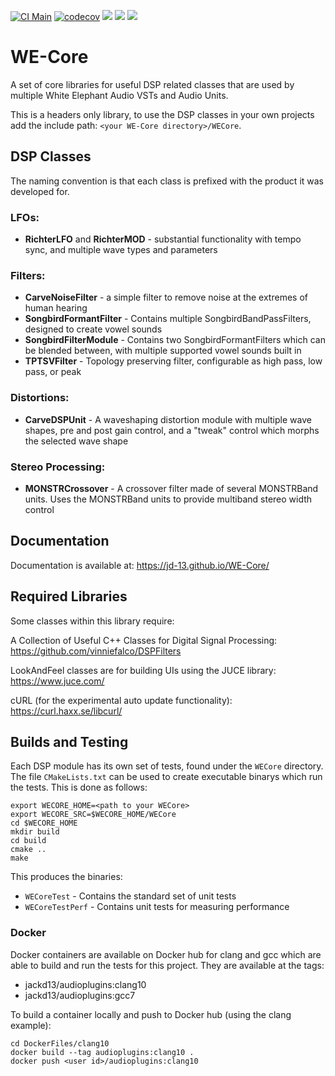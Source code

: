 [![CI Main](https://github.com/jd-13/WE-Core/workflows/CI%20Main/badge.svg)](https://github.com/jd-13/WE-Core/actions?query=workflow%3A%22CI+Main%22)
[![codecov](https://codecov.io/gh/jd-13/WE-Core/branch/master/graph/badge.svg)](https://codecov.io/gh/jd-13/WE-Core)
[![](https://img.shields.io/badge/Docs-Over_here!-blueviolet)](https://jd-13.github.io/WE-Core/)
![](https://img.shields.io/badge/C%2B%2B-17-informational)
![](https://img.shields.io/badge/license-GPLv3-informational)

# WE-Core
A set of core libraries for useful DSP related classes that are used by multiple White Elephant
Audio VSTs and Audio Units.  

This is a headers only library, to use the DSP classes in your own projects add the include path:
`<your WE-Core directory>/WECore`.  

## DSP Classes
The naming convention is that each class is prefixed with the product it was developed for.  

### LFOs:  
* __RichterLFO__ and __RichterMOD__ - substantial functionality with tempo sync, and multiple wave types and
parameters  

### Filters:  
* __CarveNoiseFilter__ - a simple filter to remove noise at the extremes of human hearing  
* __SongbirdFormantFilter__ - Contains multiple SongbirdBandPassFilters, designed to create vowel sounds  
* __SongbirdFilterModule__ - Contains two SongbirdFormantFilters which can be blended between, with
multiple supported vowel sounds built in  
* __TPTSVFilter__ - Topology preserving filter, configurable as high pass, low pass, or peak  

### Distortions:  
* __CarveDSPUnit__ - A waveshaping distortion module with multiple wave shapes, pre and post gain control,
and a "tweak" control which morphs the selected wave shape  

### Stereo Processing:  
* __MONSTRCrossover__ - A crossover filter made of several MONSTRBand units. Uses the MONSTRBand units to
provide multiband stereo width control 

## Documentation  
Documentation is available at: https://jd-13.github.io/WE-Core/

## Required Libraries  
Some classes within this library require:  

A Collection of Useful C++ Classes for Digital Signal Processing: https://github.com/vinniefalco/DSPFilters

LookAndFeel classes are for building UIs using the JUCE library: https://www.juce.com/  

cURL (for the experimental auto update functionality): https://curl.haxx.se/libcurl/ 

## Builds and Testing
Each DSP module has its own set of tests, found under the `WECore` directory. The file
`CMakeLists.txt` can be used to create executable binarys which run the tests. This is done as
follows:  

    export WECORE_HOME=<path to your WECore>
    export WECORE_SRC=$WECORE_HOME/WECore
    cd $WECORE_HOME
    mkdir build
    cd build
    cmake ..
    make

This produces the binaries:
* `WECoreTest` - Contains the standard set of unit tests
* `WECoreTestPerf` - Contains unit tests for measuring performance

### Docker
Docker containers are available on Docker hub for clang and gcc which are able to build and run the tests for this project. They are available at the tags:
* jackd13/audioplugins:clang10
* jackd13/audioplugins:gcc7

To build a container locally and push to Docker hub (using the clang example):

    cd DockerFiles/clang10
    docker build --tag audioplugins:clang10 .
    docker push <user id>/audioplugins:clang10
